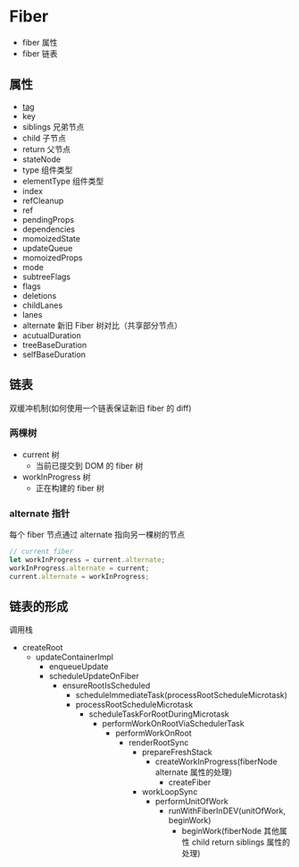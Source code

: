 # Fiber

- fiber 属性
- fiber 链表

## 属性

- [tag](./fiberTag.md)
- key
- siblings 兄弟节点
- child 子节点
- return 父节点
- stateNode
- type 组件类型
- elementType 组件类型
- index
- refCleanup
- ref
- pendingProps
- dependencies
- momoizedState
- updateQueue
- momoizedProps
- mode
- subtreeFlags
- flags
- deletions
- childLanes
- lanes
- alternate 新旧 Fiber 树对比（共享部分节点）
- acutualDuration
- treeBaseDuration
- selfBaseDuration

## 链表

双缓冲机制(如何使用一个链表保证新旧 fiber 的 diff)

### 两棵树

- current 树
  - 当前已提交到 DOM 的 fiber 树
- workInProgress 树
  - 正在构建的 fiber 树

### alternate 指针

每个 fiber 节点通过 alternate 指向另一棵树的节点

```js
// current fiber
let workInProgress = current.alternate;
workInProgress.alternate = current;
current.alternate = workInProgress;
```

## 链表的形成

调用栈

- createRoot
  - updateContainerImpl
    - enqueueUpdate
    - scheduleUpdateOnFiber
      - ensureRootIsScheduled
        - scheduleImmediateTask(processRootScheduleMicrotask)
        - processRootScheduleMicrotask
          - scheduleTaskForRootDuringMicrotask
            - performWorkOnRootViaSchedulerTask
              - performWorkOnRoot
                - renderRootSync
                  - prepareFreshStack
                    - createWorkInProgress(fiberNode alternate 属性的处理)
                      - createFiber
                  - workLoopSync
                    - performUnitOfWork
                      - runWithFiberInDEV(unitOfWork, beginWork)
                        - beginWork(fiberNode 其他属性 child return siblings 属性的处理)
